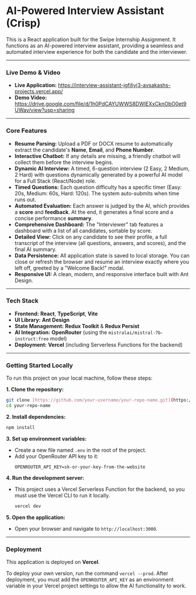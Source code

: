 
# AI-Powered Interview Assistant (Crisp)

This is a React application built for the Swipe Internship Assignment. It functions as an AI-powered interview assistant, providing a seamless and automated interview experience for both the candidate and the interviewer.

---

### **Live Demo & Video**

- **Live Application:** https://interview-assistant-jgfiliyj3-avsakashs-projects.vercel.app/
- **Demo Video:** https://drive.google.com/file/d/1h0PdCAYUWWS8DWIEXxCknObO0et9UWav/view?usp=sharing

---


### **Core Features**

- **Resume Parsing:** Upload a PDF or DOCX resume to automatically extract the candidate's **Name**, **Email**, and **Phone Number**.
- **Interactive Chatbot:** If any details are missing, a friendly chatbot will collect them before the interview begins.
- **Dynamic AI Interview:** A timed, 6-question interview (2 Easy, 2 Medium, 2 Hard) with questions dynamically generated by a powerful AI model for a Full Stack (React/Node) role.
- **Timed Questions:** Each question difficulty has a specific timer (Easy: 20s, Medium: 60s, Hard: 120s). The system auto-submits when time runs out.
- **Automated Evaluation:** Each answer is judged by the AI, which provides a **score** and **feedback**. At the end, it generates a final score and a concise performance **summary**.
- **Comprehensive Dashboard:** The "Interviewer" tab features a dashboard with a list of all candidates, sortable by score.
- **Detailed View:** Click on any candidate to see their profile, a full transcript of the interview (all questions, answers, and scores), and the final AI summary.
- **Data Persistence:** All application state is saved to local storage. You can close or refresh the browser and resume an interview exactly where you left off, greeted by a "Welcome Back!" modal.
- **Responsive UI:** A clean, modern, and responsive interface built with Ant Design.

---

### **Tech Stack**

- **Frontend:** **React**, **TypeScript**, **Vite**
- **UI Library:** **Ant Design**
- **State Management:** **Redux Toolkit** & **Redux Persist**
- **AI Integration:** **OpenRouter** (using the `mistralai/mistral-7b-instruct:free` model)
- **Deployment:** **Vercel** (including Serverless Functions for the backend)

---

### **Getting Started Locally**

To run this project on your local machine, follow these steps:

**1. Clone the repository:**
```bash
git clone [https://github.com/your-username/your-repo-name.git](https://github.com/your-username/your-repo-name.git)
cd your-repo-name
````

**2. Install dependencies:**

```bash
npm install
```

**3. Set up environment variables:**

  - Create a new file named `.env` in the root of the project.
  - Add your OpenRouter API key to it:
    ```
    OPENROUTER_API_KEY=sk-or-your-key-from-the-website
    ```

**4. Run the development server:**

  - This project uses a Vercel Serverless Function for the backend, so you must use the Vercel CLI to run it locally.
    ```bash
    vercel dev
    ```

**5. Open the application:**

  - Open your browser and navigate to `http://localhost:3000`.

-----

### **Deployment**

This application is deployed on **Vercel**.

To deploy your own version, run the command `vercel --prod`. After deployment, you must add the `OPENROUTER_API_KEY` as an environment variable in your Vercel project settings to allow the AI functionality to work.

```
```
